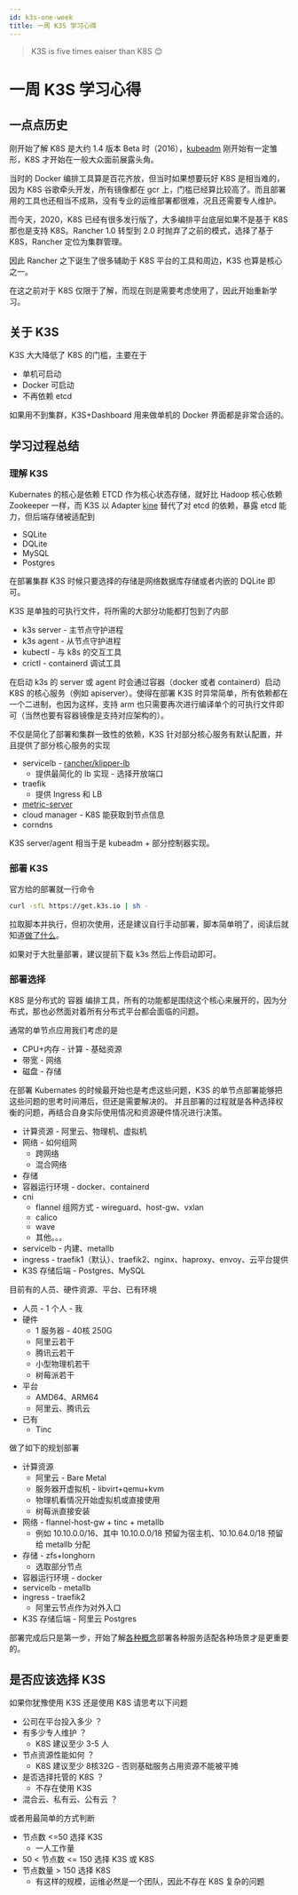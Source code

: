 ```yaml
---
id: k3s-one-week
title: 一周 K3S 学习心得
---
```


> K3S is five times eaiser than K8S 😊

<!--more-->

# 一周 K3S 学习心得

## 一点点历史
刚开始了解 K8S 是大约 1.4 版本 Beta 时（2016），[kubeadm]((http://kubernetes.io/docs/getting-started-guides/kubeadm/)) 刚开始有一定雏形，K8S 才开始在一般大众面前展露头角。

当时的 Docker 编排工具算是百花齐放，但当时如果想要玩好 K8S 是相当难的，因为 K8S 谷歌牵头开发，所有镜像都在 gcr 上，门槛已经算比较高了。而且部署用的工具也还相当不成熟，没有专业的运维部署都很难，况且还需要专人维护。

而今天，2020，K8S 已经有很多发行版了，大多编排平台底层如果不是基于 K8S 那也是支持 K8S。Rancher 1.0 转型到 2.0 时抛弃了之前的模式，选择了基于 K8S，Rancher 定位为集群管理。

因此 Rancher 之下诞生了很多辅助于 K8S 平台的工具和周边，K3S 也算是核心之一。

在这之前对于 K8S 仅限于了解，而现在则是需要考虑使用了，因此开始重新学习。

## 关于 K3S

K3S 大大降低了 K8S 的门槛，主要在于

* 单机可启动
* Docker 可启动
* 不再依赖 etcd

如果用不到集群，K3S+Dashboard 用来做单机的 Docker 界面都是非常合适的。

## 学习过程总结

### 理解 K3S
Kubernates 的核心是依赖 ETCD 作为核心状态存储，就好比 Hadoop 核心依赖 Zookeeper 一样，而 K3S 以 Adapter [kine](https://github.com/rancher/kine) 替代了对 etcd 的依赖，暴露 etcd 能力，但后端存储被适配到

* SQLite
* DQLite
* MySQL
* Postgres

在部署集群 K3S 时候只要选择的存储是网络数据库存储或者内嵌的 DQLite 即可。

K3S 是单独的可执行文件，将所需的大部分功能都打包到了内部

* k3s server - 主节点守护进程
* k3s agent - 从节点守护进程
* kubectl - 与 k8s 的交互工具
* crictl - containerd 调试工具

在启动 k3s 的 server 或 agent 时会通过容器（docker 或者 containerd）启动 K8S 的核心服务（例如 apiserver）。使得在部署 K3S 时异常简单，所有依赖都在一个二进制，也因为这样，支持 arm 也只需要再次进行编译单个的可执行文件即可（当然也要有容器镜像是支持对应架构的）。

不仅是简化了部署和集群一致性的依赖，K3S 针对部分核心服务有默认配置，并且提供了部分核心服务的实现

* servicelb - [rancher/klipper-lb](https://github.com/rancher/klipper-lb)
  * 提供最简化的 lb 实现 - 选择开放端口
* traefik
  * 提供 Ingress 和 LB
* [metric-server](https://github.com/kubernetes-sigs/metrics-server)
* cloud manager - K8S 能获取到节点信息
* corndns

K3S server/agent 相当于是 kubeadm + 部分控制器实现。

### 部署 K3S

官方给的部署就一行命令

```bash
curl -sfL https://get.k3s.io | sh -
```

拉取脚本并执行，但初次使用，还是建议自行手动部署，脚本简单明了，阅读后就知道[做了什么](https://wener.me/notes/devops/kubernetes/k3s#getk3sio)。

如果对于大批量部署，建议提前下载 k3s 然后上传启动即可。

### 部署选择

K8S 是分布式的 容器 编排工具，所有的功能都是围绕这个核心来展开的，因为分布式，那也必然面对着所有分布式平台都会面临的问题。

通常的单节点应用我们考虑的是

* CPU+内存 - 计算 - 基础资源
* 带宽 - 网络
* 磁盘 - 存储

在部署 Kubernates 的时候最开始也是考虑这些问题，K3S 的单节点部署能够把这些问题的思考时间滞后，但还是需要解决的。
并且部署的过程就是各种选择权衡的问题，再结合自身实际使用情况和资源硬件情况进行决策。

* 计算资源 - 阿里云、物理机、虚拟机
* 网络 - 如何组网
  * 跨网络
  * 混合网络
* 存储
* 容器运行环境 - docker、containerd
* cni
  * flannel 组网方式 - wireguard、host-gw、vxlan
  * calico
  * wave
  * 其他。。。
* servicelb - 内建、metallb
* ingress - traefik1（默认）、traefik2、nginx、haproxy、envoy、云平台提供
* K3S 存储后端 - Postgres、MySQL

目前有的人员、硬件资源、平台、已有环境

* 人员 - 1 个人 - 我
* 硬件
  * 1 服务器 - 40核 250G
  * 阿里云若干
  * 腾讯云若干
  * 小型物理机若干
  * 树莓派若干
* 平台
  * AMD64、ARM64
  * 阿里云、腾讯云
* 已有
  * Tinc

做了如下的规划部署

* 计算资源
  * 阿里云 - Bare Metal
  * 服务器开虚拟机 - libvirt+qemu+kvm
  * 物理机看情况开始虚拟机或直接使用
  * 树莓派直接安装
* 网络 - flannel-host-gw + tinc + metallb
  * 例如 10.10.0.0/16、其中 10.10.0.0/18 预留为宿主机、10.10.64.0/18 预留给 metallb 分配
* 存储 - zfs+longhorn
  * 选取部分节点
* 容器运行环境 - docker
* servicelb - metallb
* ingress - traefik2
  * 阿里云节点作为对外入口
* K3S 存储后端 - 阿里云 Postgres

部署完成后只是第一步，开始了解[各种概念](https://wener.me/notes/devops/kubernetes/k8s-glossary)部署各种服务适配各种场景才是更重要的。

## 是否应该选择 K3S

如果你犹豫使用 K3S 还是使用 K8S 请思考以下问题

* 公司在平台投入多少 ？
* 有多少专人维护 ？
  * K8S 建议至少 3-5 人
* 节点资源性能如何 ？
  * K8S 建议至少 8核32G - 否则基础服务占用资源不能被平摊
* 是否选择托管的 K8S ？
  * 不存在使用 K3S
* 混合云、私有云、公有云 ？

或者用最简单的方式判断

* 节点数 <=50 选择 K3S
  * 一人工作量
* 50 < 节点数 <= 150 选择 K3S 或 K8S
* 节点数量 > 150 选择 K8S
  * 有这样的规模，运维必然是一个团队，因此不存在 K8S 复杂的问题
